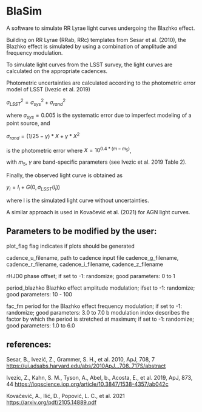 # BlaSim

A software to simulate RR Lyrae light curves undergoing the Blazhko effect.

Building on RR Lyrae (RRab, RRc) templates from Sesar et al. (2010), the Blazhko effect is simulated by using a combination of amplitude and
frequency modulation.

To simulate light curves from the LSST survey, the light curves are calculated on the appropriate cadences.

Photometric uncertainties are calculated according to the photometric error model of LSST (Ivezic et al. 2019)

$\sigma^2_{LSST} = \sigma^2_{sys}+\sigma^2_{rand}$

where $\sigma_{sys} = 0.005$ is the systematic error due to imperfect modeling of a point source, and 

$\sigma_{rand} = (1/25 - \gamma)*X + \gamma*X^2$

is the photometric error where $X = 10^{0.4*(m-m_5)}$,

with $m_5$, $\gamma$ are band-specific parameters (see Ivezic et al. 2019 Table 2).

Finally, the observed light curve is obtained as

$y_i = l_i + G(0,\sigma_{LSST}(l_i))$

where l is the simulated light curve without uncertainties.

A similar approach is used in Kovačević et al. (2021) for AGN light curves.		



Parameters to be modified by the user:
-------------------------------------

plot_flag			flag indicates if plots should be generated

cadence_u_filename,		path to cadence input file
cadence_g_filename,
cadence_r_filename,
cadence_i_filename,
cadence_z_filename
	
rHJD0 				phase offset; if set to -1: randomize; good parameters: 0 to 1

period_blazhko		Blazhko effect amplitude modulation; ifset to -1: randomize; good parameters: 10 - 100

fac_fm				period for the Blazhko effect frequency modulation; if set to -1: randomize; good parameters: 3.0 to 7.0
b				modulation index describes the factor by which the period is stretched at maximum; if set to -1: randomize; good parameters: 1.0 to 6.0


references:
----------------------------

Sesar, B., Ivezić, Z., Grammer, S. H., et al. 2010, ApJ, 708, 7
https://ui.adsabs.harvard.edu/abs/2010ApJ...708..717S/abstract

Ivezic, Z., Kahn, S. M., Tyson, A., Abel, b., Acosta, E., et al. 2019, ApJ, 873, 44
https://iopscience.iop.org/article/10.3847/1538-4357/ab042c

Kovačević, A., Ilić, D., Popović, L. C., et al. 2021
https://arxiv.org/pdf/2105.14889.pdf
